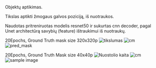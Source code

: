 Objektų aptikimas.

Tikslas aptikti žmogaus galvos poziciją, iš nuotraukos.

Naudotas pritreniruotas modelis resnet50 ir sukurtas cnn decoder, pagal Unet architectūrą savybių (feature) ištraukimui iš nuotraukų.

20Epochs, Ground Truth mask size 320x320p
![tikslumas](https://github.com/user-attachments/assets/67b02cf6-ad80-4074-a621-6584e2f9d83e)
![cm](https://github.com/user-attachments/assets/bca5af99-b5d4-4d0a-b5a7-86a2e0abcb1a)
![pred_mask](https://github.com/user-attachments/assets/386c8aed-6f2c-461b-ad68-aa3b01a2338c)

20Epochs, Ground Truth Mask size 40x40p
![Nuostolio kaita](https://github.com/user-attachments/assets/ba744a1b-3dce-443b-9b0c-1bedbba7e88e)
![cm](https://github.com/user-attachments/assets/4d561c4c-cdde-4990-be24-a17b000081a0)
![sample image](https://github.com/user-attachments/assets/1989cfbd-3e45-4d3c-ad1c-d27c39656852)

